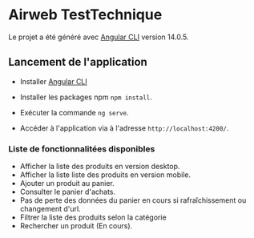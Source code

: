 # Airweb TestTechnique

Le projet a été généré avec [Angular CLI](https://angular.io/cli) version 14.0.5.

## Lancement de l'application
- Installer [Angular CLI](https://angular.io/cli) 

- Installer les packages npm `npm install`.

- Exécuter la commande `ng serve`.

- Accéder à l'application via à l'adresse `http://localhost:4200/`.


### Liste de fonctionnalitées disponibles
- Afficher la liste des produits en version desktop.
- Afficher la liste liste des produits en version mobile.
- Ajouter un produit au panier.
- Consulter le panier d'achats.
- Pas de perte des données du panier en cours si rafraîchissement ou changement d'url.
- Filtrer la liste des produits selon la catégorie
- Rechercher un produit (En cours).